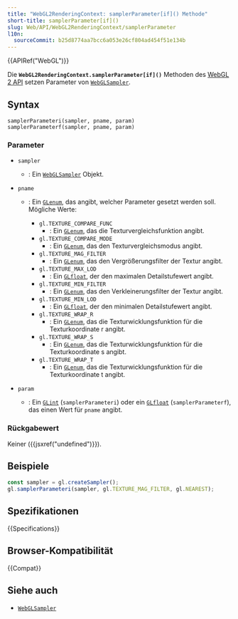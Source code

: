 ```yaml
---
title: "WebGL2RenderingContext: samplerParameter[if]() Methode"
short-title: samplerParameter[if]()
slug: Web/API/WebGL2RenderingContext/samplerParameter
l10n:
  sourceCommit: b25d8774aa7bcc6a053e26cf804ad454f51e134b
---
```


{{APIRef("WebGL")}}

Die **`WebGL2RenderingContext.samplerParameter[if]()`** Methoden des [WebGL 2 API](/de/docs/Web/API/WebGL_API) setzen Parameter von [`WebGLSampler`](/de/docs/Web/API/WebGLSampler).

## Syntax

```js-nolint
samplerParameteri(sampler, pname, param)
samplerParameterf(sampler, pname, param)
```

### Parameter

- `sampler`
  - : Ein [`WebGLSampler`](/de/docs/Web/API/WebGLSampler) Objekt.
- `pname`

  - : Ein [`GLenum`](/de/docs/Web/API/WebGL_API/Types), das angibt, welcher Parameter gesetzt werden soll. Mögliche Werte:

    - `gl.TEXTURE_COMPARE_FUNC`
      - : Ein [`GLenum`](/de/docs/Web/API/WebGL_API/Types), das die Texturvergleichsfunktion angibt.
    - `gl.TEXTURE_COMPARE_MODE`
      - : Ein [`GLenum`](/de/docs/Web/API/WebGL_API/Types), das den Texturvergleichsmodus angibt.
    - `gl.TEXTURE_MAG_FILTER`
      - : Ein [`GLenum`](/de/docs/Web/API/WebGL_API/Types), das den Vergrößerungsfilter der Textur angibt.
    - `gl.TEXTURE_MAX_LOD`
      - : Ein [`GLfloat`](/de/docs/Web/API/WebGL_API/Types), der den maximalen Detailstufewert angibt.
    - `gl.TEXTURE_MIN_FILTER`
      - : Ein [`GLenum`](/de/docs/Web/API/WebGL_API/Types), das den Verkleinerungsfilter der Textur angibt.
    - `gl.TEXTURE_MIN_LOD`
      - : Ein [`GLfloat`](/de/docs/Web/API/WebGL_API/Types), der den minimalen Detailstufewert angibt.
    - `gl.TEXTURE_WRAP_R`
      - : Ein [`GLenum`](/de/docs/Web/API/WebGL_API/Types), das die Texturwicklungsfunktion für die Texturkoordinate r angibt.
    - `gl.TEXTURE_WRAP_S`
      - : Ein [`GLenum`](/de/docs/Web/API/WebGL_API/Types), das die Texturwicklungsfunktion für die Texturkoordinate s angibt.
    - `gl.TEXTURE_WRAP_T`
      - : Ein [`GLenum`](/de/docs/Web/API/WebGL_API/Types), das die Texturwicklungsfunktion für die Texturkoordinate t angibt.

- `param`
  - : Ein [`GLint`](/de/docs/Web/API/WebGL_API/Types) (`samplerParameteri`) oder ein [`GLfloat`](/de/docs/Web/API/WebGL_API/Types) (`samplerParameterf`), das einen Wert für `pname` angibt.

### Rückgabewert

Keiner ({{jsxref("undefined")}}).

## Beispiele

```js
const sampler = gl.createSampler();
gl.samplerParameteri(sampler, gl.TEXTURE_MAG_FILTER, gl.NEAREST);
```

## Spezifikationen

{{Specifications}}

## Browser-Kompatibilität

{{Compat}}

## Siehe auch

- [`WebGLSampler`](/de/docs/Web/API/WebGLSampler)
